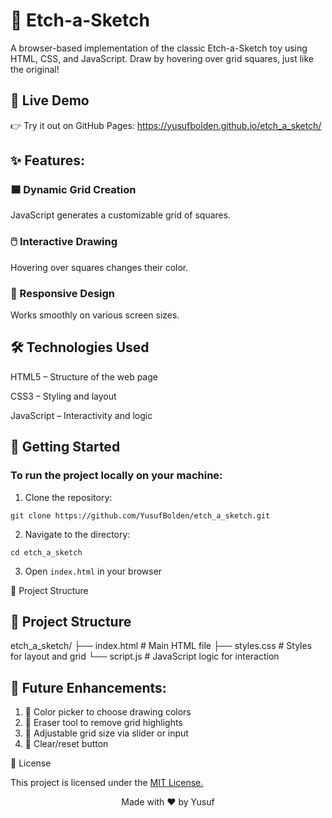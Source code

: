 # 🎨 Etch-a-Sketch

A browser-based implementation of the classic Etch-a-Sketch toy using HTML, CSS, and JavaScript. Draw by hovering over grid squares, just like the original!

## 🔗 Live Demo

👉 Try it out on GitHub Pages: https://yusufbolden.github.io/etch_a_sketch/

## ✨ Features:

### 🟦 Dynamic Grid Creation

JavaScript generates a customizable grid of squares.

### 🖱️ Interactive Drawing

Hovering over squares changes their color.

### 📱 Responsive Design

Works smoothly on various screen sizes.

## 🛠️ Technologies Used

HTML5 – Structure of the web page

CSS3 – Styling and layout

JavaScript – Interactivity and logic

## 🚀 Getting Started

### To run the project locally on your machine:

1. Clone the repository:

```
git clone https://github.com/YusufBolden/etch_a_sketch.git
```

2. Navigate to the directory:

```
cd etch_a_sketch
```

3. Open `index.html` in your browser

📁 Project Structure

## 📁 Project Structure

etch_a_sketch/
├── index.html    # Main HTML file
├── styles.css    # Styles for layout and grid
└── script.js     # JavaScript logic for interaction

## 🚧 Future Enhancements:

1. 🎨 Color picker to choose drawing colors
2. 🧽 Eraser tool to remove grid highlights
3. 📏 Adjustable grid size via slider or input
4. 🔄 Clear/reset button

📄 License

This project is licensed under the [MIT License.](https://github.com/YusufBolden/etch_a_sketch/blob/main/LICENSE)

<p align="center">Made with ❤️ by Yusuf</p>
